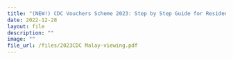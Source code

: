 ```yaml
---
title: "(NEW!) CDC Vouchers Scheme 2023: Step by Step Guide for Residents in Malay"
date: 2022-12-28
layout: file
description: ""
image: ""
file_url: /files/2023CDC Malay-viewing.pdf
---
```

